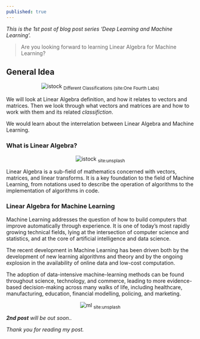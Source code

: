 ```yaml
---
published: true
---
```

_This is the 1st post of blog post series ‘Deep Learning and Machine Learning’._

> Are you looking forward to learning Linear Algebra for Machine Learning?

## General Idea

<center>
<img src="{{site.baseurl}}/assets/images/do.png" alt="istock">
<sub>Different Classifications (site:One Fourth Labs)</sub>
</center>

We will look at Linear Algebra definition, and how it relates to vectors and matrices. Then we look through what vectors and matrices are and how to work with them and its related *classifiction*.

We would learn about the interrelation between Linear Algebra and Machine Learning. 

### What is Linear Algebra?

<center>
<img src="{{site.baseurl}}/assets/images/istock.jpg" alt="istock">
<sub>site:unsplash</sub>
</center>

Linear Algebra is a sub-field of mathematics concerned with vectors, matrices, and linear transforms. It is a key foundation to the field of Machine Learning, from notations used to describe the operation of algorithms to the implementation of algorithms in code.

### Linear Algebra for Machine Learning

Machine Learning addresses the question of how to build computers that improve automatically through experience. It is one of today’s most rapidly growing technical fields, lying at the intersection of computer science and statistics, and at the core of artificial intelligence and data science.

The recent development in Machine Learning has been driven both by the development of new learning algorithms and theory and by the ongoing explosion in the availability of online data and low-cost computation.

The adoption of data-intensive machine-learning methods can be found throughout science, technology, and commerce, leading to more evidence-based decision-making across many walks of life, including healthcare, manufacturing, education, financial modelling, policing, and marketing.

<center>
<img src="{{site.baseurl}}/assets/images/ml.jpg" alt="ml">
<sub>site:unsplash</sub>
</center>

_**2nd post** will be out soon.._

_Thank you for reading my post._

